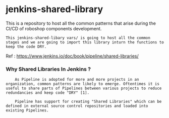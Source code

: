 # jenkins-shared-library

This is a repository to host all the common patterns that arise during the CI/CD of roboshop components development.

```
This jenkins-shared-libary vars/ is going to host all the common stages and we are going to import this library inturn the functions to keep the code DRY.
```

Ref : https://www.jenkins.io/doc/book/pipeline/shared-libraries/


### Why Shared Libraries In Jenkins ?

```
    As Pipeline is adopted for more and more projects in an organization, common patterns are likely to emerge. Oftentimes it is useful to share parts of Pipelines between various projects to reduce redundancies and keep code "DRY" [1].

    Pipeline has support for creating "Shared Libraries" which can be defined in external source control repositories and loaded into existing Pipelines.

```